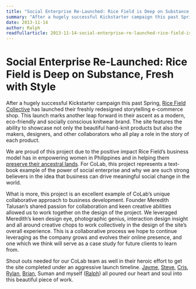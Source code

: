 ```yaml
---
title: "Social Enterprise Re-Launched: Rice Field is Deep on Substance, Fresh with Style"
summary: "After a hugely successful Kickstarter campaign this past Spring, Rice Field Collective has launched their freshly redesigned storytelling e-commerce shop. This launch marks another leap forward in their ascent as a modern, eco-friendly and socially conscious knitwear brand. The site features the ability to showcase not only the beautiful hand-knit products but also the makers, designers, and other collaborators who all play a role in the story of each product."
date: 2013-11-14
author: Ralph
readfullarticle: 2013-11-14-social-enterprise-re-launched-rice-field-is-deep-on-substance-fresh-with-style
---
```


# Social Enterprise Re-Launched: Rice Field is Deep on Substance, Fresh with Style

After a hugely successful Kickstarter campaign this past Spring, [Rice Field Collective](http://www.ricefield.co/) has launched their freshly redesigned storytelling e-commerce shop. This launch marks another leap forward in their ascent as a modern, eco-friendly and socially conscious knitwear brand. The site features the ability to showcase not only the beautiful hand-knit products but also the makers, designers, and other collaborators who all play a role in the story of each product.

We are proud of this project due to the positive impact Rice Field’s business model has in empowering women in Philippines and in helping them [preserve their ancestral lands](http://ricefield.co/world/#preserving-a-way-of-life). For CoLab, this project represents a text-book example of the power of social enterprise and why we are such strong believers in the idea that business can drive meaningful social change in the world.

What is more, this project is an excellent example of CoLab’s unique collaborative approach to business development.  Founder Meredith Talusan’s shared passion for collaboration and keen creative abilities allowed us to work together on the design of the project.  We leveraged Meredith’s keen design eye, photographic genius, interaction design insight and all around creative chops to work collectively in the design of the site’s overall experience.  This is a collaborative process we hope to continue leveraging as the company grows and evolves their online presence, and one which we think will serve as a case study for future clients to learn from.

Shout outs needed for our CoLab team as well in their heroic effort to get the site completed under an aggressive launch timeline. [Jayme](), [Steve](), [Cris](), [Rylan](), [Brian](), Suman and myself ([Ralph]()) all poured our heart and soul into this beautiful piece of work.
